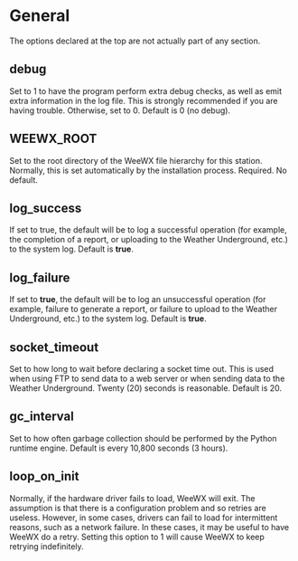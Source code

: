 # General
The options declared at the top are not actually part of any section.

## debug

Set to 1 to have the program perform extra debug checks, as well as emit extra information in the log file. This is strongly recommended if you are having trouble. Otherwise, set to 0. Default is 0 (no debug).

## WEEWX_ROOT

Set to the root directory of the WeeWX file hierarchy for this station. Normally, this is set automatically by the installation process. Required. No default.

## log_success

If set to true, the default will be to log a successful operation (for example, the completion of a report, or uploading to the Weather Underground, etc.) to the system log. Default is **true**.

## log_failure

If set to **true**, the default will be to log an unsuccessful operation (for example, failure to generate a report, or failure to upload to the Weather Underground, etc.) to the system log. Default is **true**.

## socket_timeout

Set to how long to wait before declaring a socket time out. This is used when using FTP to send data to a web server or when sending data to the Weather Underground. Twenty (20) seconds is reasonable. Default is 20.

## gc_interval

Set to how often garbage collection should be performed by the Python runtime engine. Default is every 10,800 seconds (3 hours).

## loop_on_init

Normally, if the hardware driver fails to load, WeeWX will exit. The assumption is that there is a configuration problem and so retries are useless. However, in some cases, drivers can fail to load for intermittent reasons, such as a network failure. In these cases, it may be useful to have WeeWX do a retry. Setting this option to 1 will cause WeeWX to keep retrying indefinitely.